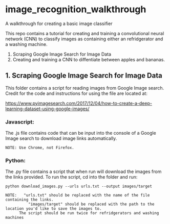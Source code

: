 # image_recognition_walkthrough
A walkthrough for creating a basic image classifier

This repo contains a tutorial for creating and training a convolutional neural network (CNN) to classify images as containing either an refridgerator and a washing machine.

1. Scraping Google Image Search for Image Data
2. Creating and training a CNN to diffentiate between apples and bananas.

## 1. Scraping Google Image Search for Image Data

This folder contains a script for reading images from Google Image search. Credit for the code and instructions for using the file are located at:

https://www.pyimagesearch.com/2017/12/04/how-to-create-a-deep-learning-dataset-using-google-images/

### Javascript:

The .js file contains code that can be input into the console of a Google Image search to download image links automatically.

	NOTE: Use Chrome, not Firefox.

### Python:

The .py file contains a script that when run will download the images from the links provided. To run the script, cd into the folder and run:

    python download_images.py --urls urls.txt --output images/target

	NOTE: 	"urls.txt" should be replaced with the name of the file containing the links.
		      "images/target" should be replaced with the path to the location you'd like to save the images to.
          The script should be run twice for refridgerators and washing machines
    
